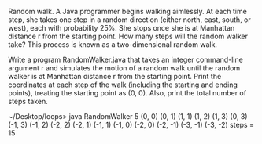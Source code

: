 Random walk. A Java programmer begins walking aimlessly. At each time step, she takes one step in a random direction (either north, east, south, or west), each with probability 25%. She stops once she is at Manhattan distance r from the starting point. How many steps will the random walker take? This process is known as a two-dimensional random walk.

Write a program RandomWalker.java that takes an integer command-line argument r and simulates the motion of a random walk until the random walker is at Manhattan distance r from the starting point. Print the coordinates at each step of the walk (including the starting and ending points), treating the starting point as (0, 0). Also, print the total number of steps taken.

~/Desktop/loops> java RandomWalker 5
(0, 0)
(0, 1)
(1, 1)
(1, 2)
(1, 3)
(0, 3)
(-1, 3)
(-1, 2)
(-2, 2)
(-2, 1)
(-1, 1)
(-1, 0)
(-2, 0)
(-2, -1)
(-3, -1)
(-3, -2)
steps = 15